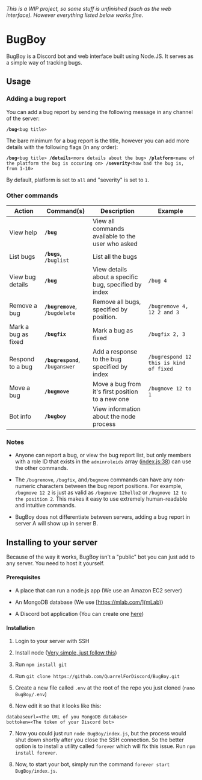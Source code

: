 *This is a WIP project, so some stuff is unfinished (such as the web interface). However everything listed below works fine.*

# BugBoy

BugBoy is a Discord bot and web interface built using Node.JS. It serves as a simple way of tracking bugs.

## Usage

### Adding a bug report
You can add a bug report by sending the following message in any channel of the server:

**`/bug`**`<bug title>`

The bare minimum for a bug report is the title, however you can add more details with the following flags (in any order):

**`/bug`**`<bug title> `**`/details`**`<more details about the bug> `**`/platform`**`<name of the platform the bug is occuring on> `**`/severity`**`<how bad the bug is, from 1-10>`

By default, platform is set to `all` and "severity" is set to `1`. 

### Other commands

| Action      | Command(s)                      | Description                             | Example   |
| ----------- | ------------------------------- | --------------------------------------- | --------- |
| View help   | **`/bug`**         | View all commands available to the user who asked    |           |
| List bugs   | **`/bugs`**, `/buglist`         | List all the bugs                       |           |
| View bug details   | **`/bug`**         | View details about a specific bug, specified by index    | `/bug 4`|
| Remove a bug | **`/bugremove`**, `/bugdelete` | Remove all bugs, specified by position. | `/bugremove 4, 12 2 and 3` |
| Mark a bug as fixed | **`/bugfix`** | Mark a bug as fixed | `/bugfix 2, 3` |
| Respond to a bug | **`/bugrespond`**, `/buganswer` | Add a response to the bug specified by index | `/bugrespond 12 this is kind of fixed` |
| Move a bug | **`/bugmove`** | Move a bug from it's first position to a new one | `/bugmove 12 to 1` |
| Bot info   | **`/bugboy`**         | View information about the node process |           |           |

### Notes

* Anyone can report a bug, or view the bug report list, but only members with a role ID that exists in the `adminroleids` array ([index.js:38](https://github.com/QuarrelForDiscord/BugBoy/blob/master/index.js#L38)) can use the other commands.

* The `/bugremove`, `/bugfix`, and`/bugmove` commands can have any non-numeric characters between the bug report positions. For example, `/bugmove 12 2` is just as valid as `/bugmove 12hello2` or `/bugmove 12 to the position 2`. This makes it easy to use extremely human-readable and intuitive commands.

* BugBoy does not differentiate between servers, adding a bug report in server A will show up in server B.

## Installing to your server

Because of the way it works, BugBoy isn't a "public" bot you can just add to any server. You need to host it yourself.

#### Prerequisites

* A place that can run a node.js app (We use an Amazon EC2 server)

* An MongoDB database (We use [https://mlab.com/](mLab))

* A Discord bot application (You can create one [here](https://discordapp.com/developers/applications))

#### Installation

1. Login to your server with SSH

2. Install node ([Very simple, just follow this](https://blog.kevinchisholm.com/amazon-web-services/aws-ec2-linux-instance-node-js-web-server/))

3. Run `npm install git`

4. Run `git clone https://github.com/QuarrelForDiscord/BugBoy.git`

5. Create a new file called `.env` at the root of the repo you just cloned (`nano BugBoy/.env`)

6. Now edit it so that it looks like this:
```
databaseurl=<The URL of you MongoDB database>
bottoken=<The token of your Discord bot>
```

7. Now you could just run `node BugBoy/index.js`, but the process would shut down shortly after you close the SSH connection. So the better option is to install a utility called `forever` which will fix this issue. Run `npm install forever`.

8. Now, to start your bot, simply run the command `forever start BugBoy/index.js`. 
